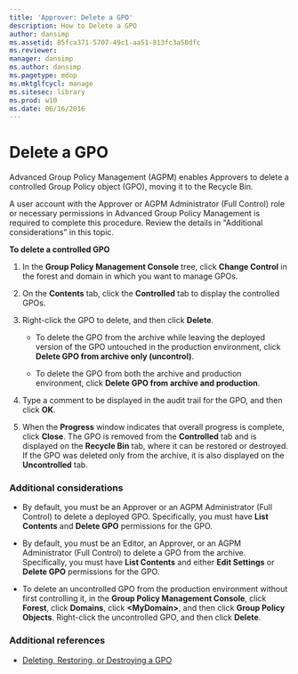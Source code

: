 ```yaml
---
title: 'Approver: Delete a GPO'
description: How to Delete a GPO
author: dansimp
ms.assetid: 85fca371-5707-49c1-aa51-813fc3a58dfc
ms.reviewer: 
manager: dansimp
ms.author: dansimp
ms.pagetype: mdop
ms.mktglfcycl: manage
ms.sitesec: library
ms.prod: w10
ms.date: 06/16/2016
---
```



# Delete a GPO


Advanced Group Policy Management (AGPM) enables Approvers to delete a controlled Group Policy object (GPO), moving it to the Recycle Bin.

A user account with the Approver or AGPM Administrator (Full Control) role or necessary permissions in Advanced Group Policy Management is required to complete this procedure. Review the details in "Additional considerations" in this topic.

**To delete a controlled GPO**

1.  In the **Group Policy Management Console** tree, click **Change Control** in the forest and domain in which you want to manage GPOs.

2.  On the **Contents** tab, click the **Controlled** tab to display the controlled GPOs.

3.  Right-click the GPO to delete, and then click **Delete**.

    -   To delete the GPO from the archive while leaving the deployed version of the GPO untouched in the production environment, click **Delete GPO from archive only (uncontrol)**.

    -   To delete the GPO from both the archive and production environment, click **Delete GPO from archive and production**.

4.  Type a comment to be displayed in the audit trail for the GPO, and then click **OK**.

5.  When the **Progress** window indicates that overall progress is complete, click **Close**. The GPO is removed from the **Controlled** tab and is displayed on the **Recycle Bin** tab, where it can be restored or destroyed. If the GPO was deleted only from the archive, it is also displayed on the **Uncontrolled** tab.

### Additional considerations

-   By default, you must be an Approver or an AGPM Administrator (Full Control) to delete a deployed GPO. Specifically, you must have **List Contents** and **Delete GPO** permissions for the GPO.

-   By default, you must be an Editor, an Approver, or an AGPM Administrator (Full Control) to delete a GPO from the archive. Specifically, you must have **List Contents** and either **Edit Settings** or **Delete GPO** permissions for the GPO.

-   To delete an uncontrolled GPO from the production environment without first controlling it, in the **Group Policy Management Console**, click **Forest**, click **Domains**, click **&lt;MyDomain&gt;**, and then click **Group Policy Objects**. Right-click the uncontrolled GPO, and then click **Delete**.

### Additional references

-   [Deleting, Restoring, or Destroying a GPO](deleting-restoring-or-destroying-a-gpo.md)

 

 





